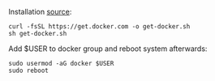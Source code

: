 Installation [source]((https://github.com/docker/docker-install)):

```shell
curl -fsSL https://get.docker.com -o get-docker.sh
sh get-docker.sh
```

Add $USER to docker group and reboot system afterwards:

```shell
sudo usermod -aG docker $USER
sudo reboot
```